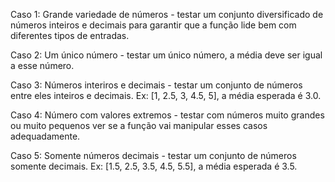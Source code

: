 Caso 1:
Grande variedade de números - testar um conjunto diversificado de números inteiros e decimais para garantir que a função lide bem com diferentes tipos de entradas.

Caso 2:
Um único número - testar um único número, a média deve ser igual a esse número.

Caso 3:
Números interiros e decimais - testar um conjunto de números entre eles inteiros e decimais. Ex: [1, 2.5, 3, 4.5, 5], a média esperada é 3.0.

Caso 4:
Número com valores extremos - testar com números muito grandes ou muito pequenos ver se a função vai manipular esses casos adequadamente.

Caso 5:
Somente números decimais - testar um conjunto de números somente decimais. Ex: [1.5, 2.5, 3.5, 4.5, 5.5], a média esperada é 3.5.